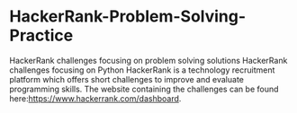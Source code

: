 # HackerRank-Problem-Solving-Practice
HackerRank challenges focusing on problem solving solutions
HackerRank challenges focusing on Python HackerRank is a technology recruitment platform which offers short challenges to improve and evaluate programming skills. The website containing the challenges can be found here:https://www.hackerrank.com/dashboard.
